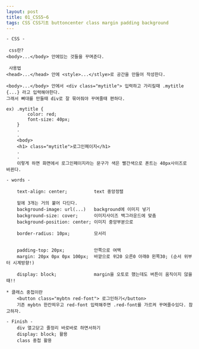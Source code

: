 ```yaml
---
layout: post
title: 01_CSS5~6
tags: CSS CSS기초 buttoncenter class margin padding background
---
```


    - CSS -
     
     css란?
    <body>...</body> 안에있는 것들을 꾸며준다.
    
     사용법
    <head>...</head> 안에 <style>...</stlye>로 공간을 만들어 작성한다.
    
    <body>...</body> 안에서 <div class="mytitle"> 입력하고 가리킬때 .mytitle {...} 라고 입력해야한다.
    그래서 뼈대를 만들때 div로 잘 묶어줘야 꾸며줄때 편하다. 
    
    ex) .mytitle {
            color: red;
            font-size: 40px;
        }
        .
        .
        <body>
        <h1> class="mytitle">로그인페이지</h1>
        .
        .
        이렇게 하면 화면에서 로그인페이지라는 문구가 색은 빨간색으로 폰트는 40px사이즈로 바뀐다.
        
    - words - 
        
        text-align: center;          text 중앙정렬
        
        밑에 3개는 거의 붙어 다딘다.
        background-image: url(...)   background에 이미지 넣기
        background-size: cover;      이미지사이즈 백그라운드에 맞춤
        background-position: center; 이미지 중앙부분으로
       
        border-radius: 10px;         모서리
       
       
        padding-top: 20px;           안쪽으로 여백
        margin: 20px 0px 0px 100px;  바깥으로 위20 오른0 아래0 왼쪽30; (순서 위부터 시계방향!)
        
        display: block;              margin을 오토로 했는데도 버튼이 움직이지 않을때!!

    * 클래스 중첩이란
        <button class="mybtn red-font"> 로그인하기</button>
        기존 mybtn 한칸띄우고 red-font 입력해주면 .red-font를 가르켜 꾸며줄수있다. 참고하자.
     
    - Finish - 
        div 열고닫고 줄정리 바로바로 하면서하기
        display: block; 활용
        class 중첩 활용
        
        
        
       
       
       
    
  
